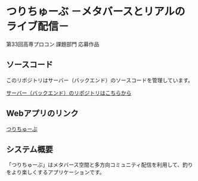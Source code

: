# つりちゅーぶ －メタバースとリアルのライブ配信－
第33回高専プロコン 課題部門 応募作品

## ソースコード
このリポジトリはサーバー（バックエンド）のソースコードを管理しています。

[サーバー（バックエンド）のリポジトリはこちらから](https://github.com/ezaki-lab/2022-turitube)

## Webアプリのリンク
[つりちゅーぶ](https://ezaki-lab.cloud/~turitube)

## システム概要
「つりちゅーぶ」はメタバース空間と多方向コミュニティ配信を利用して、釣りをより楽しくするアプリケーションです。
